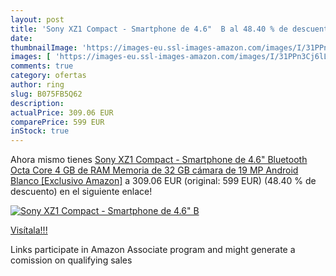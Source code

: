 ```yaml
---
layout: post
title: 'Sony XZ1 Compact - Smartphone de 4.6"  B al 48.40 % de descuento'
date: 
thumbnailImage: 'https://images-eu.ssl-images-amazon.com/images/I/31PPn3Cj6lL._SL200_.jpg'
images: [ 'https://images-eu.ssl-images-amazon.com/images/I/31PPn3Cj6lL._SL200_.jpg' ]
comments: true
category: ofertas
author: ring
slug: B075FB5Q62
description:
actualPrice: 309.06 EUR
comparePrice: 599 EUR
inStock: true
---
```


Ahora mismo tienes [Sony XZ1 Compact - Smartphone de 4.6"  Bluetooth  Octa Core  4 GB de RAM  Memoria de 32 GB  cámara de 19 MP  Android   Blanco [Exclusivo Amazon]](https://www.amazon.es/dp/B075FB5Q62/?tag=tolees-21) a 309.06 EUR (original: 599 EUR) (48.40 %  de descuento) en el siguiente enlace!

[![Sony XZ1 Compact - Smartphone de 4.6"  B](https://images-eu.ssl-images-amazon.com/images/I/31PPn3Cj6lL._SL200_.jpg)](https://www.amazon.es/dp/B075FB5Q62/?tag=tolees-21)

[Visítala!!!](https://www.amazon.es/dp/B075FB5Q62/?tag=tolees-21)

Links participate in Amazon Associate program and might generate a comission on qualifying sales
